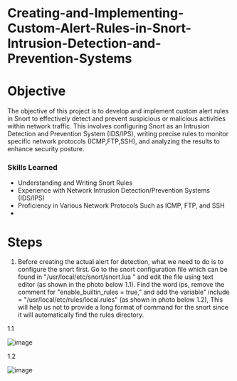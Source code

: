 # Creating-and-Implementing-Custom-Alert-Rules-in-Snort-Intrusion-Detection-and-Prevention-Systems

# Objective
The objective of this project is to develop and implement custom alert rules in Snort to effectively detect and prevent suspicious or malicious activities within network traffic. This involves configuring Snort as an Intrusion Detection and Prevention System (IDS/IPS), writing precise rules to monitor specific network protocols (ICMP,FTP,SSH), and analyzing the results to enhance security posture.

### Skills Learned

- Understanding and Writing Snort Rules
- Experience with Network Intrusion Detection/Prevention Systems (IDS/IPS)
- Proficiency in Various Network Protocols Such as ICMP, FTP, and SSH
- 

# Steps
1. Before creating the actual alert for detection, what we need to do is to configure the snort first. Go to the snort configuration file which can be found in "/usr/local/etc/snort/snort.lua
" and edit the file using text editor (as shown in the photo below 1.1). Find the word ips, remove the comment for "enable_builtin_rules = true," and add the variable" include = "/usr/local/etc/rules/local.rules" (as shown in photo below 1.2), This will help us not to provide a long format of command for the snort since it will automatically find the rules directory.

1.1

![image](https://github.com/user-attachments/assets/657eaa34-2c80-49cd-8078-df5d3a860ca3)

1.2

![image](https://github.com/user-attachments/assets/b5c7a36f-7c5a-4f51-b0ca-2668e712669c)

